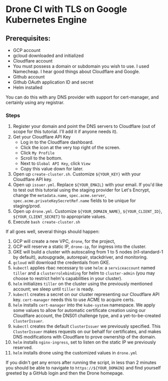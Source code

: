 # Drone CI with TLS on Google Kubernetes Engine

## Prerequisites: 
- GCP account
- gcloud downloaded and initialized
- Cloudflare account
- You must possess a domain or subdomain you wish to use. I used Namecheap. I hear good things about Cloudflare and Google.
- Github account
- Github OAuth application ID and secret
- Helm installed

You can do this with any DNS provider with support for cert-manager, and certainly using any registrar.

### Steps
1. Register your domain and point the DNS servers to Cloudflare (out of scope for this tutorial. I'll add it if anyone needs it).
2. Get your Cloudflare API Key
   - Log in to the Cloudflare dashboard.
   - Click the icon at the very top right of the screen. 
   - Click `My Profile`
   - Scroll to the bottom.
   - Next to `Global API Key`, click `View`
   - Copy this value down for later.
3. Open up `create-cluster.sh`. Customize `${YOUR_KEY}` with your Cloudflare API key.
4. Open up `issuer.yml`. Replace `${YOUR_EMAIL}` with your email. If you'd like to test out this tutorial using the staging provider for Let's Encrypt, change the `metadata.name`, `spec.acme.server`, `spec.acme.privateKeySecretRef.name` fields to be unique for staging/prod.
5. Open up `drone.yml`. Customize `${YOUR_DOMAIN_NAME}`, `${YOUR_CLIENT_ID}`, `${YOUR_CLIENT_SECRET}` to appropriate values.
6. Execute `bash create-cluster.sh`

If all goes well, several things should happen:
1. GCP will create a new VPC, `drone`, for the project,
2. GCP will reserve a static IP, `drone-ip`, for ingress into the cluster.
3. GKE will build a cluster with autoscaling from 1 to 5 nodes (n1-standard-1 by default), autoupgrade, autorepair, stackdriver, and monitoring.
4. `gcloud` will download the credentials from GKE.
5. `kubectl` applies rbac necessary to use `helm`: a `serviceaccount` named `tiller` and a `clusterrolebinding` for helm to `cluster-admin` (you may choose to restrict helm's capabilities in your cluster).
6. `helm` initializes `tiller` on the cluster using the previously mentioned account; we sleep until `tiller` is ready.
7. `kubectl` creates a secret on our cluster representing our Cloudflare API key. `cert-manager` needs this to use ACME to acquire certs.
8. `helm` installs `cert-manager` into the `kube-system` namespace. We apply some values to allow for automatic certificate creation using our Cloudflare account, the DNS01 challenge type, and a yet-to-be-created `ClusterIssuer`.
9. `kubectl` creates the default `ClusterIssuer` we previously specified. This `ClusterIssuer` makes requests on our behalf for certificates, and makes DNS modifications with Cloudflare to prove ownership of the domain.
10. `helm` installs `nginx-ingress`, set to listen on the static IP we previously reserved.
11. `helm` installs drone using the customized values in `drone.yml`

If you didn't get any errors after running the script, in less than 2 minutes you should be able to navigate to `https://${YOUR_DOMAIN}` and find yourself greeted by a GitHub login and then the Drone homepage.
